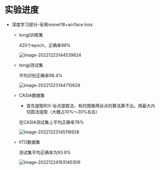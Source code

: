 # 实验进度

- 深度学习部分-采用resnet18+acrface loss

  - tongji训练集

    420个epoch，正确率99%

    ![image-20221223144539624](/Users/wuyihang/Library/CloudStorage/OneDrive-个人/my_idea/img/image-20221223144539624.png)

  - tongji测试集

    平均识别正确率98.4%

    ![image-20221223144710628](/Users/wuyihang/Library/CloudStorage/OneDrive-个人/my_idea/img/image-20221223144710628.png)

  - CASIA数据集

    - 首先提取ROI-谷点提取法，有的图像用谷点的算法算不出，用最大内切圆法提取（大概占10%～20%左右）

    在CASIA测试集上平均正确率78%

    ![image-20221223145116928](/Users/wuyihang/Library/CloudStorage/OneDrive-个人/my_idea/img/image-20221223145116928.png)

  - IITD数据集

    测试集平均正确率为93.9%

    ![image-20221224163140306](/Users/wuyihang/Library/CloudStorage/OneDrive-个人/my_idea/img/image-20221224163140306.png)
